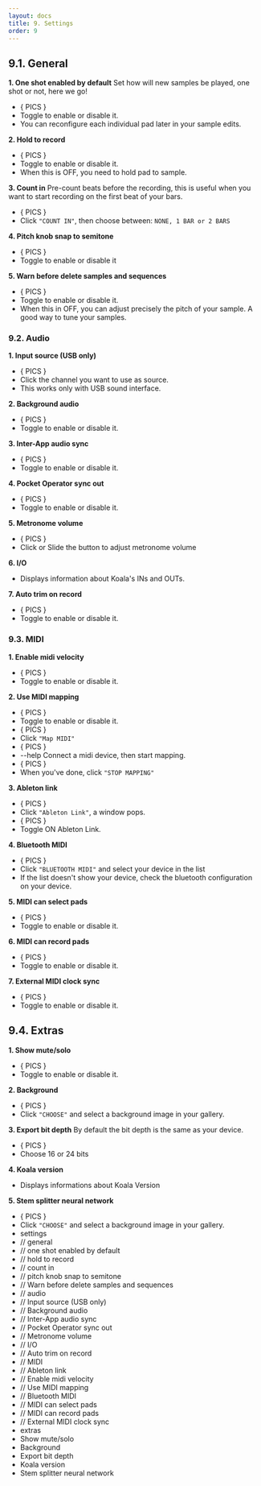 ```yaml
---
layout: docs
title: 9. Settings
order: 9
---
```


## 9.1. General

**1. One shot enabled by default**
Set how will new samples be played, one shot or not, here we go!
- { PICS }
- Toggle to enable or disable it. 
- You can reconfigure each individual pad later in your sample edits.

**2. Hold to record**
- { PICS }
- Toggle to enable or disable it.
- When this is OFF, you need to hold pad to sample.

**3. Count in**
Pre-count beats before the recording, this is useful when you want to start recording on the first beat of your bars.
- { PICS }
- Click `"COUNT IN"`, then choose between: `NONE, 1 BAR or 2 BARS`

**4. Pitch knob snap to semitone**
- { PICS }
- Toggle to enable or disable it

**5. Warn before delete samples and sequences**
- { PICS }
- Toggle to enable or disable it.
- When this in OFF, you can adjust precisely the pitch of your sample. A good way to tune your samples.

### 9.2. Audio
**1. Input source (USB only)**
- { PICS }
- Click the channel you want to use as source. 
- This works only with USB sound interface.

**2. Background audio**
- { PICS }
- Toggle to enable or disable it. 

**3. Inter-App audio sync**
- { PICS }
- Toggle to enable or disable it. 

**4. Pocket Operator sync out**
- { PICS }
- Toggle to enable or disable it. 

**5. Metronome volume**
- { PICS }
- Click or Slide the button to adjust metronome volume

**6. I/O**
- Displays information about Koala's INs and OUTs.

**7. Auto trim on record**
- { PICS }
- Toggle to enable or disable it. 

### 9.3. MIDI

**1. Enable midi velocity**
- { PICS }
- Toggle to enable or disable it. 

**2. Use MIDI mapping**
- { PICS }
- Toggle to enable or disable it. 
- { PICS }
- Click `"Map MIDI"`
- { PICS }
- --help Connect a midi device, then start mapping.
- { PICS }
- When you've done, click `"STOP MAPPING"`

**3. Ableton link**
- { PICS }
- Click `"Ableton Link"`, a window pops.
- { PICS }
- Toggle ON Ableton Link.

**4. Bluetooth MIDI**
- { PICS }
- Click `"BLUETOOTH MIDI"` and select your device in the list
- If the list doesn't show your device, check the bluetooth configuration on your device.

**5. MIDI can select pads**
- { PICS }
- Toggle to enable or disable it.

**6. MIDI can record pads**
- { PICS }
- Toggle to enable or disable it. 

**7. External MIDI clock sync**
- { PICS }
- Toggle to enable or disable it. 

## 9.4. Extras

**1. Show mute/solo**
- { PICS }
- Toggle to enable or disable it. 

**2. Background**
- { PICS }
- Click `"CHOOSE"` and select a background image in your gallery.

**3. Export bit depth**
By default the bit depth is the same as your device.
- { PICS }
- Choose 16 or 24 bits

**4. Koala version**
- Displays informations about Koala Version

**5. Stem splitter neural network**
- { PICS }
- Click `"CHOOSE"` and select a background image in your gallery.
- settings
- // general
- // one shot enabled by default
- // hold to record
- // count in
- // pitch knob snap to semitone
- // Warn before delete samples and sequences
- // audio
- // Input source (USB only)
- // Background audio
- // Inter-App audio sync
- // Pocket Operator sync out
- // Metronome volume
- // I/O
- // Auto trim on record
- // MIDI
- // Ableton link
- // Enable midi velocity
- // Use MIDI mapping
- // Bluetooth MIDI
- // MIDI can select pads
- // MIDI can record pads
- // External MIDI clock sync
- extras
- Show mute/solo
- Background
- Export bit depth
- Koala version
- Stem splitter neural network
